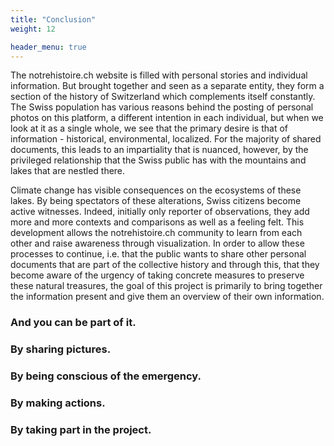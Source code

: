 ```yaml
---
title: "Conclusion"
weight: 12

header_menu: true
---
```


The notrehistoire.ch website is filled with personal stories and individual information. But brought together and seen as a separate entity, they form a section of the history of Switzerland which complements itself constantly. The Swiss population has various reasons behind the posting of personal photos on this platform, a different intention in each individual, but when we look at it as a single whole, we see that the primary desire is that of information - historical, environmental, localized. For the majority of shared documents, this leads to an impartiality that is nuanced, however, by the privileged relationship that the Swiss public has with the mountains and lakes that are nestled there.

Climate change has visible consequences on the ecosystems of these lakes. By being spectators of these alterations, Swiss citizens become active witnesses. Indeed, initially only reporter of observations, they add more and more contexts and comparisons as well as a feeling felt. This development allows the notrehistoire.ch community to learn from each other and raise awareness through visualization. In order to allow these processes to continue, i.e. that the public wants to share other personal documents that are part of the collective history and through this, that they become aware of the urgency of taking concrete measures to preserve these natural treasures, the goal of this project is primarily to bring together the information present and give them an overview of their own information.

### And you can be part of it. 
### By sharing pictures. 
### By being conscious of the emergency. 
### By making actions. 
### By taking part in the project.
